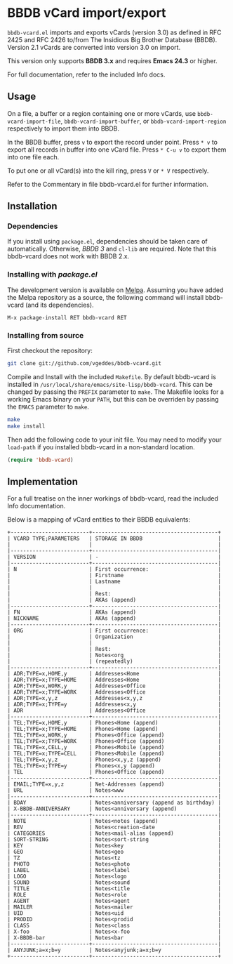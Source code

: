 # BBDB vCard import/export

`bbdb-vcard.el` imports and exports vCards (version 3.0) as defined in
RFC 2425 and RFC 2426 to/from The Insidious Big Brother Database
(BBDB). Version 2.1 vCards are converted into version 3.0 on import.

This version only supports **BBDB 3.x** and requires **Emacs 24.3** or higher.

For full documentation, refer to the included Info docs.

## Usage

On a file, a buffer or a region containing one or more vCards, use
`bbdb-vcard-import-file`, `bbdb-vcard-import-buffer`, or
`bbdb-vcard-import-region` respectively to import them into BBDB.

In the BBDB buffer, press `v` to export the record under point.  Press `* v`
to export all records in buffer into one vCard file.  Press `* C-u v` to
export them into one file each.

To put one or all vCard(s) into the kill ring, press `V` or `* V`
respectively.

Refer to the Commentary in file bbdb-vcard.el for further information.

## Installation

### Dependencies

If you install using `package.el`, dependencies should be taken care of
automatically. Otherwise, *BBDB 3* and `cl-lib` are required.
Note that this bbdb-vcard does not work with BBDB 2.x.

### Installing with *package.el*

The development version is available on [Melpa](http://melpa.milkbox.net).
Assuming you have added the Melpa repository as a source, the following
command will install bbdb-vcard (and its dependencies).

`M-x package-install RET bbdb-vcard RET`

### Installing from source

First checkout the repository:
```sh
git clone git://github.com/vgeddes/bbdb-vcard.git
```

Compile and Install with the included `Makefile`. By default bbdb-vcard is
installed in `/usr/local/share/emacs/site-lisp/bbdb-vcard`. This can be
changed by passing the `PREFIX` parameter to `make`. The Makefile looks
for a working Emacs binary on your `PATH`, but this can be overriden by
passing the `EMACS` parameter to `make`.

```sh
make
make install
```
Then add the following code to your init file. You may need to modify your
`load-path` if you installed bbdb-vcard in a non-standard location.

```lisp
(require 'bbdb-vcard)
```

## Implementation

For a full treatise on the inner workings of bbdb-vcard, read the
included Info documentation.

Below is a mapping of vCard entities to their BBDB equivalents:

```
+-------------------------+----------------------------------------+
| VCARD TYPE;PARAMETERS   | STORAGE IN BBDB                        |
|                         |                                        |
|-------------------------+----------------------------------------|
| VERSION                 | -                                      |
|-------------------------+----------------------------------------|
| N                       | First occurrence:                      |
|                         | Firstname                              |
|                         | Lastname                               |
|                         |                                        |
|                         | Rest:                                  |
|                         | AKAs (append)                          |
|-------------------------+----------------------------------------|
| FN                      | AKAs (append)                          |
| NICKNAME                | AKAs (append)                          |
|-------------------------+----------------------------------------|
| ORG                     | First occurrence:                      |
|                         | Organization                           |
|                         |                                        |
|                         | Rest:                                  |
|                         | Notes<org                              |
|                         | (repeatedly)                           |
|-------------------------+----------------------------------------|
| ADR;TYPE=x,HOME,y       | Addresses<Home                         |
| ADR;TYPE=x;TYPE=HOME    | Addresses<Home                         |
| ADR;TYPE=x,WORK,y       | Addresses<Office                       |
| ADR;TYPE=x;TYPE=WORK    | Addresses<Office                       |
| ADR;TYPE=x,y,z          | Addresses<x,y,z                        |
| ADR;TYPE=x;TYPE=y       | Addresses<x,y                          |
| ADR                     | Addresses<Office                       |
|-------------------------+----------------------------------------|
| TEL;TYPE=x,HOME,y       | Phones<Home (append)                   |
| TEL;TYPE=x;TYPE=HOME    | Phones<Home (append)                   |
| TEL;TYPE=x,WORK,y       | Phones<Office (append)                 |
| TEL;TYPE=x;TYPE=WORK    | Phones<Office (append)                 |
| TEL;TYPE=x,CELL,y       | Phones<Mobile (append)                 |
| TEL;TYPE=x;TYPE=CELL    | Phones<Mobile (append)                 |
| TEL;TYPE=x,y,z          | Phones<x,y,z (append)                  |
| TEL;TYPE=x;TYPE=y       | Phones<x,y (append)                    |
| TEL                     | Phones<Office (append)                 |
|-------------------------+----------------------------------------|
| EMAIL;TYPE=x,y,z        | Net-Addresses (append)                 |
| URL                     | Notes<www                              |
|-------------------------+----------------------------------------|
| BDAY                    | Notes<anniversary (append as birthday) |
| X-BBDB-ANNIVERSARY      | Notes<anniversary (append)             |
|-------------------------+----------------------------------------|
| NOTE                    | Notes<notes (append)                   |
| REV                     | Notes<creation-date                    |
| CATEGORIES              | Notes<mail-alias (append)              |
| SORT-STRING             | Notes<sort-string                      |
| KEY                     | Notes<key                              |
| GEO                     | Notes<geo                              |
| TZ                      | Notes<tz                               |
| PHOTO                   | Notes<photo                            |
| LABEL                   | Notes<label                            |
| LOGO                    | Notes<logo                             |
| SOUND                   | Notes<sound                            |
| TITLE                   | Notes<title                            |
| ROLE                    | Notes<role                             |
| AGENT                   | Notes<agent                            |
| MAILER                  | Notes<mailer                           |
| UID                     | Notes<uid                              |
| PRODID                  | Notes<prodid                           |
| CLASS                   | Notes<class                            |
| X-foo                   | Notes<x-foo                            |
| X-BBDB-bar              | Notes<bar                              |
|-------------------------+----------------------------------------|
| ANYJUNK;a=x;b=y         | Notes<anyjunk;a=x;b=y                  |
+-------------------------+----------------------------------------+
```
